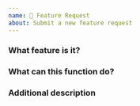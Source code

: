 ```yaml
---
name: 🍰 Feature Request
about: Submit a new feature request
---
```


<!--
Feature Request(https://docs.nexmoe.com) or [issue](https://github.com/nexmoe/hexo-theme-nexmoe/issues) , and provide all the information required by this template.
Otherwise the issue will be closed immediately.
-->

### What feature is it?

### What can this function do?

### Additional description